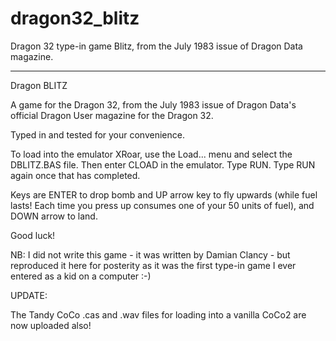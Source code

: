 # dragon32_blitz
Dragon 32 type-in game Blitz, from the July 1983 issue of Dragon Data magazine.

***

Dragon BLITZ

A game for the Dragon 32, from the July 1983 issue of Dragon Data's official Dragon User magazine for the Dragon 32.

Typed in and tested for your convenience.

To load into the emulator XRoar, use the Load... menu and select the DBLITZ.BAS file. Then enter CLOAD in the emulator. Type RUN. Type RUN again once that has completed.

Keys are ENTER to drop bomb and UP arrow key to fly upwards (while fuel lasts! Each time you press up consumes one of your 50 units of fuel), and DOWN arrow to land.

Good luck!

NB: I did not write this game - it was written by Damian Clancy - but reproduced it here for posterity as it was the first type-in game I ever entered as a kid on a computer :-)

UPDATE:

The Tandy CoCo .cas and .wav files for loading into a vanilla CoCo2 are now uploaded also!
